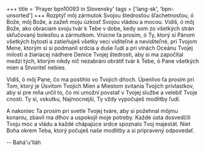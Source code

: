 +++
title = 'Prayer bpn10093 in Slovensky'
tags = ['lang-sk', 'bpn-unsorted']
+++
Rozptýľ môj zármutok Svojou štedrosťou šľachetnosťou, ó Bože, môj Bože, a zažeň moju úzkosť Svojou vládou a mocou. Vidíš, ó môj Bože, ako obraciam svoju tvár k Tebe v dobe, kedy som zo všetkých strán skľučovaný bolesťou a zármutkom. Vrúcne ťa prosím, ó Ty, ktorý si Pánom všetkých bytostí a zatieňuješ všetky veci viditeľné a neviditeľné, pri Tvojom Mene, ktorým si si podmanil srdcia a duše ľudí a pri vlnách Oceánu Tvojej milosti a žiariacej nádhere Denice Tvojej štedrosti, aby si ma započítal medzi tých, ktorým nikdy nič nezabráni obrátiť tvár k Tebe, ó Pane všetkých mien a Stvoriteľ nebies.

Vidíš, ó môj Pane, čo ma postihlo vo Tvojich dňoch. Úpenlivo ťa prosím pri Tom, ktorý je Úsvitom Tvojich Mien a Miestom svitania Tvojich prívlastkov, aby si pre mňa určil to, čo mi umožní povstať v Tvojej službe a velebiť Tvoje cnosti. Ty si, vskutku, Najmocnejší, Ty vždy vypočuješ modlitby ľudí.

A nakoniec Ta prosím pri svetle Tvojej tváre, aby si požehnal môjmu konaniu, zbavil ma dlhov a uspokojil moje potreby. Každé ústa dosvedčili Tvoju moc a vládu a každé chápajúce srdce spoznalo Tvoj majestát. Niet Boha okrem Teba, ktorý počuješ naše modlitby a si pripravený odpovedať.

-- Bahá'u'lláh
